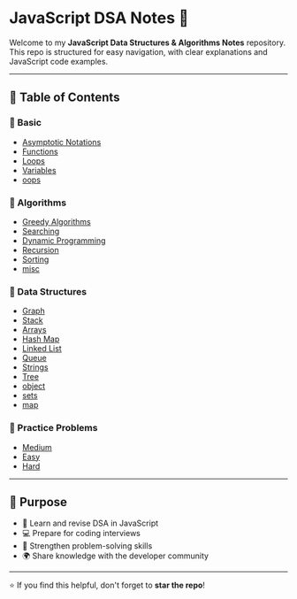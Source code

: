 # JavaScript DSA Notes 📘

Welcome to my **JavaScript Data Structures & Algorithms Notes** repository.  
This repo is structured for easy navigation, with clear explanations and JavaScript code examples.

---

## 📂 Table of Contents

### 🔹 Basic
- [Asymptotic Notations](./%20Basics/Asymptotic-Notations.md)
- [Functions](./%20Basics/functions.md)
- [Loops](./%20Basics/loops.md)
- [Variables](./%20Basics/variables.md)
- [oops](./%20Basics/oops.md) 

### 🔹 Algorithms
- [Greedy Algorithms](./Algorithms/%20greedy.md)
- [Searching](./Algorithms/%20searching.md)
- [Dynamic Programming](./Algorithms/dynamic-programming.md)
- [Recursion](./Algorithms/recursion.md)
- [Sorting](./Algorithms/sorting.md)
- [misc](./Algorithms/misc.md)

### 🔹 Data Structures
- [Graph](./Data-Structures/%20graph.md)
- [Stack](./Data-Structures/%20stack.md)
- [Arrays](./Data-Structures/arrays.md)
- [Hash Map](./Data-Structures/hash-map.md)
- [Linked List](./Data-Structures/linked-list.md)
- [Queue](./Data-Structures/queue.md)
- [Strings](./Data-Structures/strings.md)
- [Tree](./Data-Structures/tree.md)
- [object](./Data-Structures/object.md)
- [sets](./Data-Structures/sets.md)
- [map](./Data-Structures/map.md)

### 🔹 Practice Problems
- [Medium](./Practice/%20medium.md)
- [Easy](./Practice/easy.md)
- [Hard](./Practice/hard.md)

---

## 🎯 Purpose
- 📘 Learn and revise DSA in JavaScript  
- 💻 Prepare for coding interviews  
- 🚀 Strengthen problem-solving skills  
- 🌍 Share knowledge with the developer community  

---

⭐ If you find this helpful, don't forget to **star the repo**!